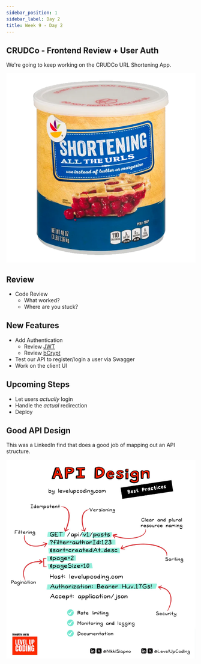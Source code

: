 ```yaml
---
sidebar_position: 1
sidebar_label: Day 2
title: Week 9 - Day 2
---
```


<!-- markdownlint-disable no-inline-html -->

## CRUDCo - Frontend Review + User Auth

We're going to keep working on the CRUDCo URL Shortening App.

![It's More URL Shortening!](./img/shortening2.png)

## Review

- Code Review
  - What worked?
  - Where are you stuck?

## New Features

- Add Authentication
  - Review [JWT](https://flaviocopes.com/jwt/)
  - Review [bCrypt](https://en.wikipedia.org/wiki/Bcrypt)
- Test our API to register/login a user via Swagger
- Work on the client UI

## Upcoming Steps

- Let users _actually_ login
- Handle the _actual_ redirection
- Deploy


 ## Good API Design

 This was a LinkedIn find that does a good job of mapping out an API structure.

 ![API Design Structure](./img/api_design.jpeg)